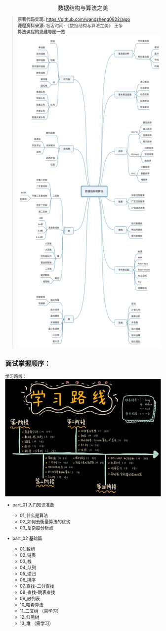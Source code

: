 <!--ts-->

<div align = "center"><font size = 4>数据结构与算法之美</font></div>

> **原著代码实现:** https://github.com/wangzheng0822/algo   
> **课程资料来源:** 极客时间-《数据结构与算法之美》 王争                    
> **算法课程的思维导图一览**
> ![img.png](算法课程的思维导图一览.png)

## 面试掌握顺序：
学习路线：![img.png](学习路线.png)

- part_01 入门知识准备
  - 01_什么是算法
  - 02_如何去衡量算法的优劣
  - 03_复杂度分析点

- part_02 基础篇
  - 01_数组
  - 02_链表
  - 03_栈
  - 04_队列   
  - 05_递归   
  - 06_排序    
  - 07_查找-二分查找
  - 08_查找-跳表查找
  - 09_散列表
  - 10_哈希算法
  - 11_二叉树 （需学习）
  - 12_红黑树
  - 13_堆     （需学习）
  
  

<!--te-->